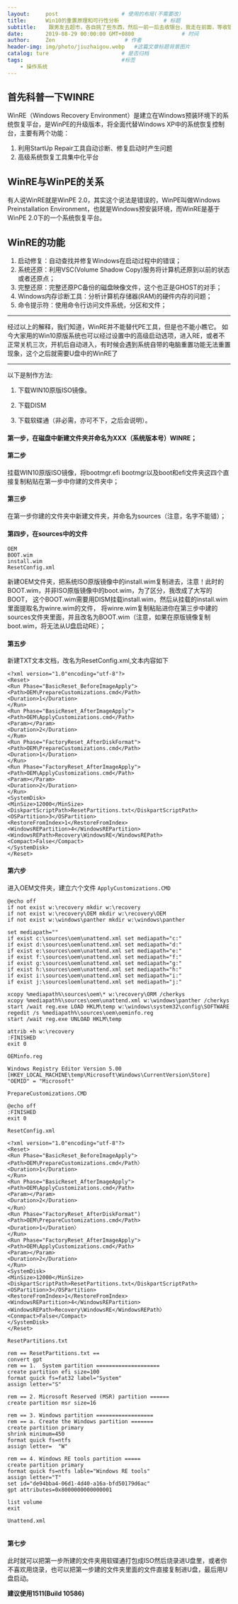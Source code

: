 ```yaml
---
layout:     post                    # 使用的布局(不需要改）
title:      Win10的重置原理和可行性分析              # 标题
subtitle:    跟男友去超市，各自挑了些东西，然后一前一后去收银台，我走在前面，等收银过完商品，然后回头对男友说：帅哥，你能帮我付账吗?付了我今晚跟你走..…….周围的人都震住了，鸦雀无声地看着我们，但是这不是高潮，真正的高潮是：就在男友掏出钱准备帮我付账，而周围的人都窃窃私语之时，排后面的一个姑娘突然拍了拍男友的肩膀，小声地道：帅哥，你帮我的也付了吧，我也跟你走 #副标题
date:       2019-08-29 00:00:00 GMT+0800               # 时间
author:     Zen                      # 作者
header-img: img/photo/jiuzhaigou.webp   #这篇文章标题背景图片
catalog: ture                       # 是否归档
tags:                               #标签
    - 操作系统
---
```

## 首先科普一下WINRE
WinRE（Windows Recovery Environment）是建立在Windows预装环境下的系统恢复平台，是WinPE的升级版本，将全面代替Windows XP中的系统恢复控制台，主要有两个功能：
1. 利用StartUp Repair工具自动诊断、修复启动时产生问题
2. 高级系统恢复工具集中化平台

## WinRE与WinPE的关系
有人说WinRE就是WinPE 2.0，其实这个说法是错误的，WinPE叫做Windows Preinstallation Environment，也就是Windows预安装环境，而WinRE是基于WinPE 2.0下的一个系统恢复平台。

## WinRE的功能
1. 启动修复：自动查找并修复Windows在启动过程中的错误；
2. 系统还原：利用VSC(Volume Shadow Copy)服务将计算机还原到以前的状态或者还原点；
3. 完整还原：完整还原PC备份的磁盘映像文件，这个也正是GHOST的对手；
4. Windows内存诊断工具：分析计算机存储器(RAM)的硬件内存的问题；
5. 命令提示符：使用命令行访问文件系统，分区和文件；
----
经过以上的解释，我们知道，WinRE并不能替代PE工具，但是也不能小瞧它。
如今大家用的Win10原版系统也可以经过设置中的高级启动选项，进入RE，或者不正常关机三次，开机后自动进入，有时候会遇到系统自带的电脑重置功能无法重置现象，这个之后就需要U盘中的WinRE了

----

以下是制作方法:
1. 下载WIN10原版ISO镜像。

2. 下载DISM

3. 下载软碟通（非必需，亦可不下，之后会说明）。

#### 第一步，在磁盘中新建文件夹并命名为XXX（系统版本号）WINRE；
#### 第二步
挂载WIN10原版ISO镜像，将bootmgr.efi bootmgr以及boot和efi文件夹这四个直接复制粘贴在第一步中你建的文件夹中；
#### 第三步
在第一步你建的文件夹中新建文件夹，并命名为sources（注意，名字不能错）；
#### 第四步，在sources中的文件
```
OEM
BOOT.wim
install.wim
ResetConfig.xml
```
新建OEM文件夹，把系统ISO原版镜像中的install.wim复制进去，注意！此时的BOOT.wim，并非ISO原版镜像中的boot.wim，为了区分，我改成了大写的BOOT，
这个BOOT.wim需要用DISM挂载install.wim，然后从挂载的install.wim里面提取名为winre.wim的文件，
将winre.wim复制粘贴进你在第三步中建的sources文件夹里面，并且改名为BOOT.wim（注意，如果在原版镜像复制boot.wim，将无法从U盘启动RE）；
#### 第五步
新建TXT文本文档，改名为ResetConfig.xml,文本内容如下
```
<?xml version="1.0"encoding="utf-8"?>
<Reset>
<Run Phase="BasicReset_BeforeImageApply">
<Path>OEM\PrepareCustomizations.cmd</Path>
<Duration>1</Duration>
</Run>
<Run Phase="BasicReset_AfterImageApply">
<Path>OEM\ApplyCustomizations.cmd</Path>
<Param></Param>
<Duration>2</Duration>
</Rum>
<Run Phase="FactoryReset_AfterDiskFormat">
<Path>OEM\PrepareCustomizations.cmd</Path>
<Duration>1</Duration>
</Run>
<Run Phase="FactoryReset_AfterImageApply">
<Path>OEM\ApplyCustomizations.cmd</Path>
<Param></Param>
<Duration>2</Duration>
</Run>
<SystemDisk>
<MinSize>12000</MinSize>
<DiskpartScriptPath>ResetPartitions.txt</DiskpartScriptPath>
<OSPartition>3</OSPartition>
<RestoreFromIndex>1</RestoreFromIndex>
<WindowsREPartition>4</WindowsREPartition>
<WindowsREPath>Recovery\WindowsRE</WindowsREPath>
<Compact>False</Compact>
</SystemDisk>
</Reset>
```
#### 第六步
进入OEM文件夹，建立六个文件
`ApplyCustomizations.CMD`
```
@echo off
if not exist w:\recovery mkdir w:\recovery
if not exist w:\recovery\OEM mkdir w:\recovery\OEM
if not exist w:\windows\panther mkdir w:\windows\panther

set mediapath=""
if exist c:\sources\oem\unattend.xml set mediapath="c:"
if exist d:\sources\oemlunattend.xml set mediapath="d:"
if exist e:\sources\oem\unattend.xml set mediapath="e:"
if exist f:\sources\oem\unattend.xml set mediapath="f:"
if exist g:\sources\oemlunattend.xml set mediapath="g:"
if exist h:\sources\oem\unattend.xml set mediapath="h:"
if exist i:\sources\oem\unattend.xml set mediapath="i:"
if exist j:\sourcesloemlunattend.xml set mediapath="j:"

xcopy %mediapath%\sources\oem\* w:\recovery\ORM /cherkys
xcopy %mediapath%\sources\oem\unattend.xml w:\windows\panther /cherkys
start /wait reg.exe LOAD HKLM\temp w:\windows\system32\config\SOFTWARE
regedit /s %mediapath%\sources\oem\oeminfo.reg
start /wait reg.exe UNLOAD HKLM\temp

attrib +h w:\recovery
:FINISHED
exit 0
```

`OEMinfo.reg`
```
Windows Registry Editor Version 5.00
[HKEY_LOCAL_MACHINE\temp\Microsoft\Windows\CurrentVersion\Store]
"OEMID" = "Microsoft"
```
`PrepareCustomizations.CMD`
```
@echo off
:FINISHED
exit 0
```
`ResetConfig.xml`
```
<?xml version="1.0"encoding="utf-8"?>
<Reset>
<Run Phase="BasicReset_BeforeImageApply">
<Path>OEM\PrepareCustomizations.cmd</Path〉
<Duration>1</Duration>
</Run>
<Run Phase="BasicReset_AfterImageApply">
<Path>OEM\ApplyCustomizations.cmd</Path>
<Param></Param>
<Duration>2</Duration>
</Run〉
<Run Phase="FactoryReset_AfterDiskFormat")
<Path>OEM\PrepareCustomizations.cmd</Path>
<Duration>1</Duration〉
</Run>
<Run Phase="FactoryReset_AfterImageApply">
<Path>OEM\ApplyCustomizations.cmd</Path>
<Param></Param>
<Duration>2</Duration>
</Run>
<SystemDisk>
<MinSize>12000</MinSize>
<DiskpartScriptPath>ResetPartitions.txt</DiskpartScriptPath>
<OSPartition>3</OSPartition>
<RestoreFromIndex>1</RestoreFromIndex>
<WindowsREPartition>4</WindowsREPartition>
<WindowsREPath>Recovery\WindowsRE</WindowsREPath〉
<Conmpact>False</Compact>
</SystemDisk>
</Reset>
```

`ResetPartitions.txt`
```
rem == ResetPartitions.txt ==  
convert gpt  
rem == 1.  System partition ====================
create partition efi size=100
format quick fs=fat32 label="System"
assign letter="S"

rem == 2. Microsoft Reserved (MSR) partition ======
create partition msr size=16

rem == 3. Windows partition ==================
rem == a. Create the Windows partition =======
create partition primary
shrink minimum=450
format quick fs=ntfs
assign letter=  "W"

rem == 4. Windows RE tools partition =====
create partition primary
format quick fs=ntfs lable="Windows RE tools"
assign letter="T"
set id="de94bba4-06d1-4d40-a16a-bfd50179d6ac"
gpt attributes=0x8000000000000001

list volume
exit
```
`Unattend.xml`
```

```

#### 第七步
此时就可以把第一步所建的文件夹用软碟通打包成ISO然后烧录进U盘里，或者你不喜欢用烧录，也可以把第一步建的文件夹里面的文件直接复制进U盘，最后用U盘启动。

**建议使用1511(Build 10586)**

